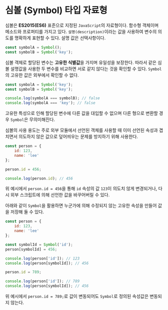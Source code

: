 # 심볼 (Symbol) 타입 자료형

심볼은 **ES2015(ES6)** 표준으로 지정된 `JavaScript`의 자료형이다. 함수형 객체이며 메소드와 프로퍼티를 가지고 있다. `설명(description)`이라는 값을 사용하여 변수의 의도를 명확하게 표현할 수 있다. 설명 값은 선택사항이다.

```javascript
const symbolA = Symbol();
const symbolB = Symbol('key');
```

심볼 객체로 할당된 변수는 **고유한 식별값**을 가지며 유일성을 보장한다. 따라서 같은 심볼 설명값을 사용한 두 변수를 비교하면 서로 같지 않다는 것을 확인할 수 있다. `Symbol`의 고유한 값은 외부에서 확인할 수 없다.

```javascript
const symbolA = Symbol('key');
const symbolB = Symbol('key');

console.log(symbolA === symbolB); // false
console.log(symbolA === 'key'); // false
```

고유한 특성으로 인해 할당된 변수에 다른 값을 대입할 수 없으며 다른 형으로 변환할 경우 `Symbol`은 무의미해진다.

심볼의 사용 용도는 주로 외부 모듈에서 선언된 객체를 사용할 때 이미 선언된 속성과 겹치면서 의도하지 않은 값으로 덮어씌우는 문제를 방지하기 위해 사용한다.

```javascript
const person = {
	id: 123,
	name: 'lee'
};

person.id = 456;

console.log(person.id); // 456
```

위 예시에서 `person.id = 456`을 통해 `id` 속성의 값 `123`이 의도치 않게 변경되거나, 다시 외부 스크립트에 의해 선언한 값을 바꾸어버릴 수 있다.

아래와 같이 `Symbol`을 활용하면 누군가에 의해 수정되지 않는 고유한 속성을 만들어 값을 저장해 둘 수 있다.

```javascript
const person = {
	id: 123,
	name: 'lee'
};

const symbolId = Symbol('id');
person[symbolId] = 456;

console.log(person['id']); // 123
console.log(person[symbolId]); // 456

person.id = 789;

console.log(person['id']); // 789
console.log(person[symbolId]); // 456
```

위 예시에서 `person.id = 789;`로 값이 변동되어도 `Symbol`로 정의된 속성값은 변동되지 않는다.
